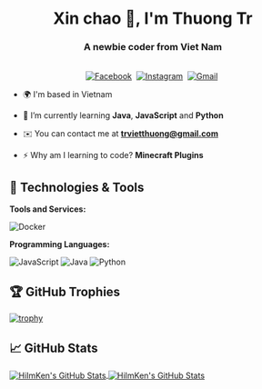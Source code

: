 <h1 align="center">Xin chao 👋, I'm Thuong Tr</h1>
<h3 align="center">A newbie coder from Viet Nam</h3>

<p align="center">
<br>
<a href="https://www.facebook.com/thuongkennnn"><img src="https://img.shields.io/badge/facebook-%231877F2.svg?&style=for-the-badge&logo=facebook&logoColor=white" alt="Facebook" /></a>&nbsp;
<a href="https://instagram.com/vietthg__"><img src="https://img.shields.io/badge/instagram-%23E4405F.svg?&style=for-the-badge&logo=instagram&logoColor=white" alt="Instagram" /></a>&nbsp;
<a href="mailto:trvietthuong@gmail.com?subject=Hola%20Sumanth"><img src="https://img.shields.io/badge/gmail-%23D14836.svg?&style=for-the-badge&logo=gmail&logoColor=white" alt="Gmail"/></a>&nbsp;
<!--<a href="https://kkvanonymous.github.io/"><img alt="Website" src="https://img.shields.io/website?style=for-the-badge&up_message=portfolio&url=https%3A%2F%2Fkkvanonymous.github.io%2F"></a>-->
</p>



- 🌍 I'm based in Vietnam

- 🌱 I’m currently learning **Java**, **JavaScript** and **Python**

- ✉️ You can contact me at **trvietthuong@gmail.com**

- ⚡ Why am I learning to code? **Minecraft Plugins**


## 🔧 Technologies & Tools

**Tools and Services:**

![Docker](https://img.shields.io/badge/Tools-Docker-informational?style=flat&logo=docker&logoColor=white&color=6aa6f8)

**Programming Languages:**

![JavaScript](https://img.shields.io/badge/Code-Javascript-informational?style=flat&logo=java&logoColor=white&color=6aa6f8)
![Java](https://img.shields.io/badge/Code-Java-informational?style=flat&logo=java&logoColor=white&color=6aa6f8)
![Python](https://img.shields.io/badge/Code-Python-informational?style=flat&logo=python&logoColor=white&color=6aa6f8)

## 🏆 GitHub Trophies

[![trophy](https://github-profile-trophy.vercel.app/?username=hiiamken&theme=discord&column=7)](https://github.com/ryo-ma/github-profile-trophy)

## &#x1f4c8; GitHub Stats

<a href="https://github.com/hiiamken/hiiamken">
  <img align="center" src="https://github-readme-stats.vercel.app/api/top-langs/?username=hiiamken&&layout=donut&title_color=FAFBE9&text_color=8A8880&icon_color=6aa6f8&bg_color=22272e" alt="HiImKen's GitHub Stats" />
</a>

<a href="https://github.com/hiiamken/hiiamken">
  <img align="center" src="https://github-readme-stats.vercel.app/api?username=hiiamken&show_icons=true&line_height=27&count_private=true&title_color=FAFBE9&text_color=8A8880&icon_color=6aa6f8&bg_color=22272e" alt="HiImKen's GitHub Stats" />
</a> 

